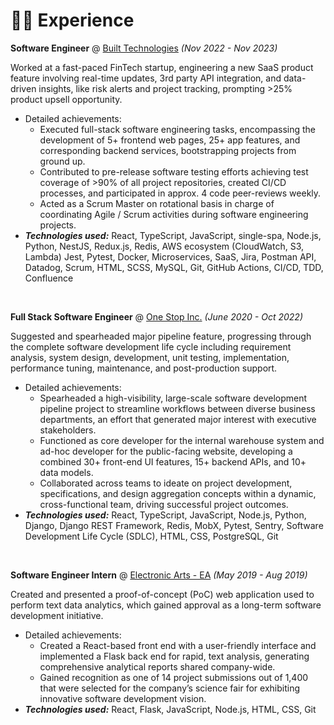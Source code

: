 # 👨‍💻 Experience

**Software Engineer** @ [Built Technologies](https://getbuilt.com/) _(Nov 2022 - Nov 2023)_

Worked at a fast-paced FinTech startup, engineering a new SaaS product feature involving real-time updates, 3rd party API integration, and data-driven insights, like risk alerts and project tracking, prompting >25% product upsell opportunity.

- Detailed achievements:
  - Executed full-stack software engineering tasks, encompassing the development of 5+ frontend web pages, 25+ app features, and corresponding backend services, bootstrapping projects from ground up.
  - Contributed to pre-release software testing efforts achieving test coverage of >90% of all project repositories, created CI/CD processes, and participated in approx. 4 code peer-reviews weekly.
  - Acted as a Scrum Master on rotational basis in charge of coordinating Agile / Scrum activities during software engineering projects.
- _**Technologies used:**_ React, TypeScript, JavaScript, single-spa, Node.js, Python, NestJS, Redux.js, Redis, AWS ecosystem (CloudWatch, S3, Lambda) Jest, Pytest, Docker, Microservices, SaaS, Jira, Postman API, Datadog, Scrum, HTML, SCSS, MySQL, Git, GitHub Actions, CI/CD, TDD, Confluence

&nbsp;

**Full Stack Software Engineer** @ [One Stop Inc.](https://onestopinc.com/) _(June 2020 - Oct 2022)_

Suggested and spearheaded major pipeline feature, progressing through the complete software development life cycle including requirement analysis, system design, development, unit testing, implementation, performance tuning, maintenance, and post-production support.

- Detailed achievements:
  - Spearheaded a high-visibility, large-scale software development pipeline project to streamline workflows between diverse business departments, an effort that generated major interest with executive stakeholders.
  - Functioned as core developer for the internal warehouse system and ad-hoc developer for the public-facing website, developing a combined 30+ front-end UI features, 15+ backend APIs, and 10+ data models.
  - Collaborated across teams to ideate on project development, specifications, and design aggregation concepts within a dynamic, cross-functional team, driving successful project outcomes.
- _**Technologies used:**_ React, TypeScript, JavaScript, Node.js, Python, Django, Django REST Framework, Redis, MobX, Pytest, Sentry, Software Development Life Cycle (SDLC), HTML, CSS, PostgreSQL, Git

&nbsp;

**Software Engineer Intern** @ [Electronic Arts - EA](https://www.ea.com/) _(May 2019 - Aug 2019)_

Created and presented a proof-of-concept (PoC) web application used to perform text data analytics, which gained approval as a long-term software development initiative.

- Detailed achievements:
  - Created a React-based front end with a user-friendly interface and implemented a Flask back end for rapid, text analysis, generating comprehensive analytical reports shared company-wide.
  - Gained recognition as one of 14 project submissions out of 1,400 that were selected for the company’s science fair for exhibiting innovative software development vision.
- _**Technologies used:**_ React, Flask, JavaScript, Node.js, HTML, CSS, Git
